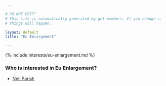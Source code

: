```yaml
---

# DO NOT EDIT!
# This file is automatically generated by get-members. If you change it, bad
# things will happen.

layout: default
title: "Eu Enlargement"

---
```


{% include interests/eu-enlargement.md %}

### Who is interested in Eu Enlargement?


* [Neil Parish](/members/neil-parish.html)

